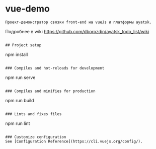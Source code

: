 # vue-demo

```
Проект-демонстратор связки front-end на vueJs и платформы ayatsk.
```
Подробнее в wiki https://github.com/dborozdin/ayatsk_todo_list/wiki
```

## Project setup
```
npm install
```

### Compiles and hot-reloads for development
```
npm run serve
```

### Compiles and minifies for production
```
npm run build
```

### Lints and fixes files
```
npm run lint
```

### Customize configuration
See [Configuration Reference](https://cli.vuejs.org/config/).
